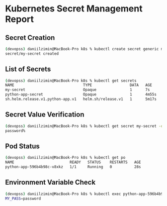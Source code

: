 

# Kubernetes Secret Management Report

## Secret Creation
```bash
(devopss) daniilzimin@MacBook-Pro k8s % kubectl create secret generic my-secret --from-literal=MY_PASS=password
secret/my-secret created
```

## List of Secrets
```bash
(devopss) daniilzimin@MacBook-Pro k8s % kubectl get secrets
NAME                               TYPE                 DATA   AGE
my-secret                          Opaque               1      7s
python-app-secret                  Opaque               1      4m55s
sh.helm.release.v1.python-app.v1   helm.sh/release.v1   1      5m17s
```

## Secret Value Verification
```bash
(devopss) daniilzimin@MacBook-Pro k8s % kubectl get secret my-secret -o jsonpath="{.data.MY_PASS}" | base64 --decode
password%
```

## Pod Status
```bash
(devopss) daniilzimin@MacBook-Pro k8s % kubectl get po
NAME                         READY   STATUS    RESTARTS   AGE
python-app-596b4b98c-v8xkz   1/1     Running   0          28s
```

## Environment Variable Check
```bash
(devopss) daniilzimin@MacBook-Pro k8s % kubectl exec python-app-596b4b98c-v8xkz -- printenv | grep MY_PASS
MY_PASS=password
```